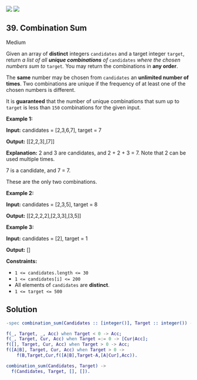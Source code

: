 [![](https://img.shields.io/github/stars/LeetCode-in-Erlang/LeetCode-in-Erlang?label=Stars&style=flat-square)](https://github.com/LeetCode-in-Erlang/LeetCode-in-Erlang)
[![](https://img.shields.io/github/forks/LeetCode-in-Erlang/LeetCode-in-Erlang?label=Fork%20me%20on%20GitHub%20&style=flat-square)](https://github.com/LeetCode-in-Erlang/LeetCode-in-Erlang/fork)

## 39\. Combination Sum

Medium

Given an array of **distinct** integers `candidates` and a target integer `target`, return _a list of all **unique combinations** of_ `candidates` _where the chosen numbers sum to_ `target`_._ You may return the combinations in **any order**.

The **same** number may be chosen from `candidates` an **unlimited number of times**. Two combinations are unique if the frequency of at least one of the chosen numbers is different.

It is **guaranteed** that the number of unique combinations that sum up to `target` is less than `150` combinations for the given input.

**Example 1:**

**Input:** candidates = [2,3,6,7], target = 7

**Output:** [[2,2,3],[7]]

**Explanation:** 
2 and 3 are candidates, and 2 + 2 + 3 = 7. Note that 2 can be used multiple times.

7 is a candidate, and 7 = 7. 

These are the only two combinations.

**Example 2:**

**Input:** candidates = [2,3,5], target = 8

**Output:** [[2,2,2,2],[2,3,3],[3,5]]

**Example 3:**

**Input:** candidates = [2], target = 1

**Output:** []

**Constraints:**

*   `1 <= candidates.length <= 30`
*   `1 <= candidates[i] <= 200`
*   All elements of `candidates` are **distinct**.
*   `1 <= target <= 500`

## Solution

```erlang
-spec combination_sum(Candidates :: [integer()], Target :: integer()) -> [[integer()]].

f(_, Target, _, Acc) when Target < 0 -> Acc;
f(_, Target, Cur, Acc) when Target =:= 0 -> [Cur|Acc];
f([], Target, Cur, Acc) when Target > 0 -> Acc;
f([A|B], Target, Cur, Acc) when Target > 0 ->
    f(B,Target,Cur,f([A|B],Target-A,[A|Cur],Acc)).

combination_sum(Candidates, Target) ->
  f(Candidates, Target, [], []).
```